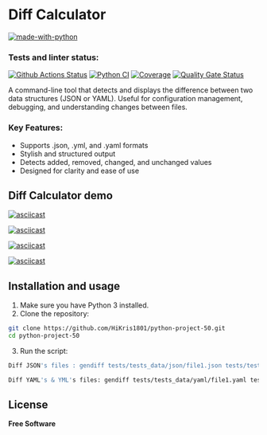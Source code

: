 #  Diff Calculator
[![made-with-python](https://img.shields.io/badge/Made%20with-Python-1f425f.svg)](https://www.python.org/)
### Tests and linter status:
[![Github Actions Status](https://github.com/HiKris1801/python-project-50/actions/workflows/hexlet-check.yml/badge.svg)](https://github.com/HiKris1801/python-project-50/actions)
[![Python CI](https://github.com/HiKris1801/python-project-50/actions/workflows/build.yml/badge.svg)](https://github.com/HiKris1801/python-project-50/actions/workflows/build.yml)
[![Coverage](https://sonarcloud.io/api/project_badges/measure?project=HiKris1801_python-project-50&metric=coverage)](https://sonarcloud.io/summary/new_code?id=HiKris1801_python-project-50) [![Quality Gate Status](https://sonarcloud.io/api/project_badges/measure?project=HiKris1801_python-project-50&metric=alert_status)](https://sonarcloud.io/summary/new_code?id=HiKris1801_python-project-50)

A command-line tool that detects and displays the difference between two data structures (JSON or YAML).
Useful for configuration management, debugging, and understanding changes between files.

### Key Features:

* Supports .json, .yml, and .yaml formats
* Stylish and structured output
* Detects added, removed, changed, and unchanged values
* Designed for clarity and ease of use


## Diff Calculator demo

[![asciicast](https://asciinema.org/a/JOOwftQoLpgxePwav7tQv4agO.svg)](https://asciinema.org/a/JOOwftQoLpgxePwav7tQv4agO)

[![asciicast](https://asciinema.org/a/Vts1EunxaI6JLQEygB5qK1JvZ.svg)](https://asciinema.org/a/Vts1EunxaI6JLQEygB5qK1JvZ)

[![asciicast](https://asciinema.org/a/zBdCr2DgCPH7n3HjrsVmyW5rz.svg)](https://asciinema.org/a/zBdCr2DgCPH7n3HjrsVmyW5rz)

[![asciicast](https://asciinema.org/a/np0Ei5fmCbkCRnvjQuM0JQwP8.svg)](https://asciinema.org/a/np0Ei5fmCbkCRnvjQuM0JQwP8)

## Installation and usage

1. Make sure you have Python 3 installed.
2. Clone the repository:

```sh
git clone https://github.com/HiKris1801/python-project-50.git
cd python-project-50
```
3. Run the script:
```sh
Diff JSON's files : gendiff tests/tests_data/json/file1.json tests/tests_data/json/file2.json
```
```sh
Diff YAML's & YML's files: gendiff tests/tests_data/yaml/file1.yaml tests/tests_data/yaml/file2.yaml
```



## License
**Free Software**
